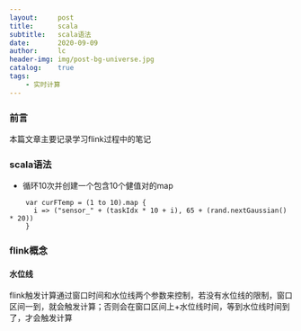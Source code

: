 ```yaml
---
layout:     post
title:      scala
subtitle:   scala语法
date:       2020-09-09
author:     lc
header-img: img/post-bg-universe.jpg
catalog:    true
tags:
    - 实时计算
---
```

### 前言
本篇文章主要记录学习flink过程中的笔记
### scala语法
- 循环10次并创建一个包含10个健值对的map
```
    var curFTemp = (1 to 10).map {
      i => ("sensor_" + (taskIdx * 10 + i), 65 + (rand.nextGaussian() * 20))
    }
```
### flink概念
#### 水位线
flink触发计算通过窗口时间和水位线两个参数来控制，若没有水位线的限制，窗口区间一到，就会触发计算；否则会在窗口区间上+水位线时间，等到水位线时间到了，才会触发计算
